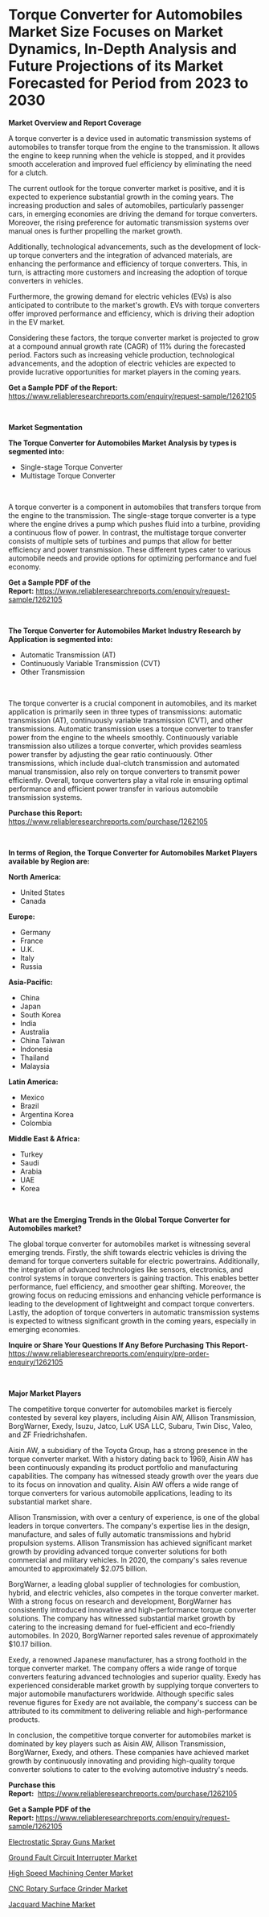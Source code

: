 <p><h1>Torque Converter for Automobiles Market Size Focuses on Market Dynamics, In-Depth Analysis and Future Projections of its Market Forecasted for Period from 2023 to 2030</h1></p><p><strong>Market Overview and Report Coverage</strong></p>
<p><p>A torque converter is a device used in automatic transmission systems of automobiles to transfer torque from the engine to the transmission. It allows the engine to keep running when the vehicle is stopped, and it provides smooth acceleration and improved fuel efficiency by eliminating the need for a clutch.</p><p>The current outlook for the torque converter market is positive, and it is expected to experience substantial growth in the coming years. The increasing production and sales of automobiles, particularly passenger cars, in emerging economies are driving the demand for torque converters. Moreover, the rising preference for automatic transmission systems over manual ones is further propelling the market growth.</p><p>Additionally, technological advancements, such as the development of lock-up torque converters and the integration of advanced materials, are enhancing the performance and efficiency of torque converters. This, in turn, is attracting more customers and increasing the adoption of torque converters in vehicles.</p><p>Furthermore, the growing demand for electric vehicles (EVs) is also anticipated to contribute to the market's growth. EVs with torque converters offer improved performance and efficiency, which is driving their adoption in the EV market.</p><p>Considering these factors, the torque converter market is projected to grow at a compound annual growth rate (CAGR) of 11% during the forecasted period. Factors such as increasing vehicle production, technological advancements, and the adoption of electric vehicles are expected to provide lucrative opportunities for market players in the coming years.</p></p>
<p><strong>Get a Sample PDF of the Report:</strong> <a href="https://www.reliableresearchreports.com/enquiry/request-sample/1262105">https://www.reliableresearchreports.com/enquiry/request-sample/1262105</a></p>
<p>&nbsp;</p>
<p><strong>Market Segmentation</strong></p>
<p><strong>The Torque Converter for Automobiles Market Analysis by types is segmented into:</strong></p>
<p><ul><li>Single-stage Torque Converter</li><li>Multistage Torque Converter</li></ul></p>
<p>&nbsp;</p>
<p><p>A torque converter is a component in automobiles that transfers torque from the engine to the transmission. The single-stage torque converter is a type where the engine drives a pump which pushes fluid into a turbine, providing a continuous flow of power. In contrast, the multistage torque converter consists of multiple sets of turbines and pumps that allow for better efficiency and power transmission. These different types cater to various automobile needs and provide options for optimizing performance and fuel economy.</p></p>
<p><strong>Get a Sample PDF of the Report:</strong>&nbsp;<a href="https://www.reliableresearchreports.com/enquiry/request-sample/1262105">https://www.reliableresearchreports.com/enquiry/request-sample/1262105</a></p>
<p>&nbsp;</p>
<p><strong>The Torque Converter for Automobiles Market Industry Research by Application is segmented into:</strong></p>
<p><ul><li>Automatic Transmission (AT)</li><li>Continuously Variable Transmission (CVT)</li><li>Other Transmission</li></ul></p>
<p>&nbsp;</p>
<p><p>The torque converter is a crucial component in automobiles, and its market application is primarily seen in three types of transmissions: automatic transmission (AT), continuously variable transmission (CVT), and other transmissions. Automatic transmission uses a torque converter to transfer power from the engine to the wheels smoothly. Continuously variable transmission also utilizes a torque converter, which provides seamless power transfer by adjusting the gear ratio continuously. Other transmissions, which include dual-clutch transmission and automated manual transmission, also rely on torque converters to transmit power efficiently. Overall, torque converters play a vital role in ensuring optimal performance and efficient power transfer in various automobile transmission systems.</p></p>
<p><strong>Purchase this Report:</strong>&nbsp; <a href="https://www.reliableresearchreports.com/purchase/1262105">https://www.reliableresearchreports.com/purchase/1262105</a></p>
<p>&nbsp;</p>
<p><strong>In terms of Region, the Torque Converter for Automobiles Market Players available by Region are:</strong></p>
<p>
    <p> <strong> North America: </strong>
        <ul>
            <li>United States</li>
            <li>Canada</li>
        </ul>
        </p> 
    <p> <strong> Europe: </strong>
        <ul>
            <li>Germany</li>
            <li>France</li>
            <li>U.K.</li>
            <li>Italy</li>
            <li>Russia</li>
        </ul>
        </p> 
    <p> <strong> Asia-Pacific: </strong>
        <ul>
            <li>China</li>
            <li>Japan</li>
            <li>South Korea</li>
            <li>India</li>
            <li>Australia</li>
            <li>China Taiwan</li>
            <li>Indonesia</li>
            <li>Thailand</li>
            <li>Malaysia</li>
        </ul>
        </p> 
    <p> <strong> Latin America: </strong>
        <ul>
            <li>Mexico</li>
            <li>Brazil</li>
            <li>Argentina Korea</li>
            <li>Colombia</li>
        </ul>
        </p> 
    <p> <strong> Middle East & Africa: </strong>
        <ul>
            <li>Turkey</li>
            <li>Saudi</li>
            <li>Arabia</li>
            <li>UAE</li>
            <li>Korea</li>
        </ul>
    </p>
    </p>
<p>&nbsp;</p>
<p><strong>What are the Emerging Trends in the Global Torque Converter for Automobiles market?</strong></p>
<p><p>The global torque converter for automobiles market is witnessing several emerging trends. Firstly, the shift towards electric vehicles is driving the demand for torque converters suitable for electric powertrains. Additionally, the integration of advanced technologies like sensors, electronics, and control systems in torque converters is gaining traction. This enables better performance, fuel efficiency, and smoother gear shifting. Moreover, the growing focus on reducing emissions and enhancing vehicle performance is leading to the development of lightweight and compact torque converters. Lastly, the adoption of torque converters in automatic transmission systems is expected to witness significant growth in the coming years, especially in emerging economies.</p></p>
<p><strong>Inquire or Share Your Questions If Any Before Purchasing This Report</strong>- <a href="https://www.reliableresearchreports.com/enquiry/pre-order-enquiry/1262105">https://www.reliableresearchreports.com/enquiry/pre-order-enquiry/1262105</a></p>
<p>&nbsp;</p>
<p><strong>Major Market Players</strong></p>
<p><p>The competitive torque converter for automobiles market is fiercely contested by several key players, including Aisin AW, Allison Transmission, BorgWarner, Exedy, Isuzu, Jatco, LuK USA LLC, Subaru, Twin Disc, Valeo, and ZF Friedrichshafen. </p><p>Aisin AW, a subsidiary of the Toyota Group, has a strong presence in the torque converter market. With a history dating back to 1969, Aisin AW has been continuously expanding its product portfolio and manufacturing capabilities. The company has witnessed steady growth over the years due to its focus on innovation and quality. Aisin AW offers a wide range of torque converters for various automobile applications, leading to its substantial market share.</p><p>Allison Transmission, with over a century of experience, is one of the global leaders in torque converters. The company's expertise lies in the design, manufacture, and sales of fully automatic transmissions and hybrid propulsion systems. Allison Transmission has achieved significant market growth by providing advanced torque converter solutions for both commercial and military vehicles. In 2020, the company's sales revenue amounted to approximately $2.075 billion.</p><p>BorgWarner, a leading global supplier of technologies for combustion, hybrid, and electric vehicles, also competes in the torque converter market. With a strong focus on research and development, BorgWarner has consistently introduced innovative and high-performance torque converter solutions. The company has witnessed substantial market growth by catering to the increasing demand for fuel-efficient and eco-friendly automobiles. In 2020, BorgWarner reported sales revenue of approximately $10.17 billion.</p><p>Exedy, a renowned Japanese manufacturer, has a strong foothold in the torque converter market. The company offers a wide range of torque converters featuring advanced technologies and superior quality. Exedy has experienced considerable market growth by supplying torque converters to major automobile manufacturers worldwide. Although specific sales revenue figures for Exedy are not available, the company's success can be attributed to its commitment to delivering reliable and high-performance products.</p><p>In conclusion, the competitive torque converter for automobiles market is dominated by key players such as Aisin AW, Allison Transmission, BorgWarner, Exedy, and others. These companies have achieved market growth by continuously innovating and providing high-quality torque converter solutions to cater to the evolving automotive industry's needs.</p></p>
<p><strong>Purchase this Report:</strong>&nbsp;&nbsp;<a href="https://www.reliableresearchreports.com/purchase/1262105">https://www.reliableresearchreports.com/purchase/1262105</a></p>
<p></p>
<p><strong>Get a Sample PDF of the Report:</strong>&nbsp;<a href="https://www.reliableresearchreports.com/enquiry/request-sample/1262105">https://www.reliableresearchreports.com/enquiry/request-sample/1262105</a></p>
<p><p><a href="https://medium.com/@s40138378/electrostatic-spray-guns-market-size-cagr-trends-2024-2030-0a15458fa7f5">Electrostatic Spray Guns Market</a></p><p><a href="https://medium.com/@santosh99915121/ground-fault-circuit-interrupter-market-research-report-its-history-and-forecast-2023-to-2030-0c3e3d514f27">Ground Fault Circuit Interrupter Market</a></p><p><a href="https://www.linkedin.com/pulse/high-speed-machining-center-market-insights-players-forecast-t8nze/">High Speed Machining Center Market</a></p><p><a href="https://www.linkedin.com/pulse/cnc-rotary-surface-grinder-market-challenges-opportunities-azeve/">CNC Rotary Surface Grinder Market</a></p><p><a href="https://www.linkedin.com/pulse/jacquard-machine-market-size-2023-2030-global-industrial-vxw8e/">Jacquard Machine Market</a></p></p>